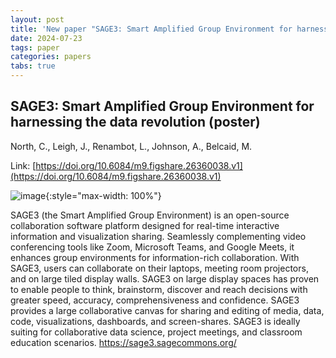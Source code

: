 ```yaml
---
layout: post
title: 'New paper "SAGE3: Smart Amplified Group Environment for harnessing the data revolution (poster)"'
date: 2024-07-23
tags: paper
categories: papers
tabs: true
---
```


## SAGE3: Smart Amplified Group Environment for harnessing the data revolution (poster)
North, C., Leigh, J., Renambot, L., Johnson, A., Belcaid, M.

Link: [https://doi.org/10.6084/m9.figshare.26360038.v1](https://doi.org/10.6084/m9.figshare.26360038.v1)


![image](https://www.evl.uic.edu/output/originals/sage3poster.png-srcw.jpg){:style="max-width: 100%"}

SAGE3 (the Smart Amplified Group Environment) is an open-source collaboration software platform designed for real-time interactive information and visualization sharing. Seamlessly complementing video conferencing tools like Zoom, Microsoft Teams, and Google Meets, it enhances group environments for information-rich collaboration. With SAGE3, users can collaborate on their laptops, meeting room projectors, and on large tiled display walls. SAGE3 on large display spaces has proven to enable people to think, brainstorm, discover and reach decisions with greater speed, accuracy, comprehensiveness and confidence. SAGE3 provides a large collaborative canvas for sharing and editing of media, data, code, visualizations, dashboards, and screen-shares. SAGE3 is ideally suiting for collaborative data science, project meetings, and classroom education scenarios.  <a href="https://sage3.sagecommons.org/">https://sage3.sagecommons.org/</a>